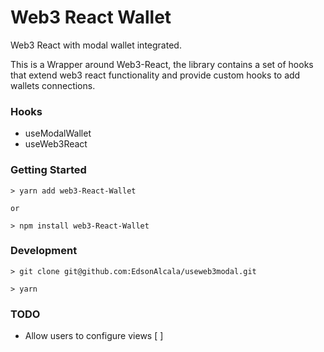 # Web3 React Wallet

Web3 React with modal wallet integrated.

This is a Wrapper around Web3-React, the library contains a set of hooks that extend web3 react functionality and provide
custom hooks to add wallets connections.

### Hooks

- useModalWallet
- useWeb3React

### Getting Started

```
> yarn add web3-React-Wallet

or 

> npm install web3-React-Wallet

```

### Development

```
> git clone git@github.com:EdsonAlcala/useweb3modal.git

> yarn

```
### TODO

- Allow users to configure views [ ]